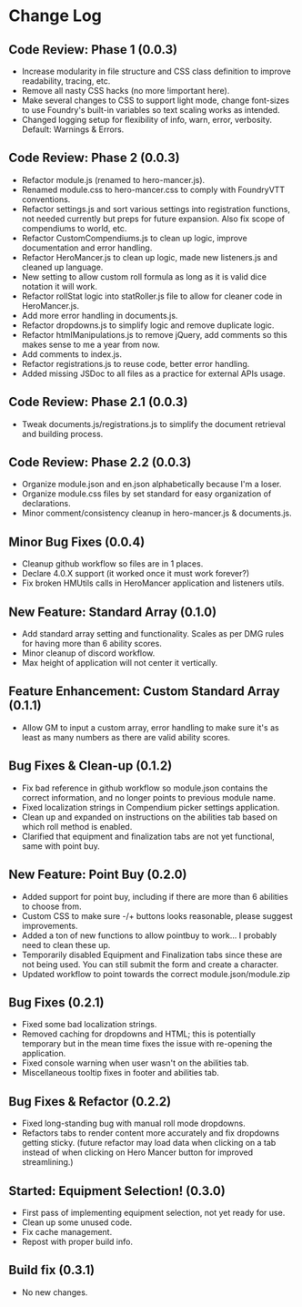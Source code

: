 # Change Log

## Code Review: Phase 1 (0.0.3)

- Increase modularity in file structure and CSS class definition to improve readability, tracing, etc.
- Remove all nasty CSS hacks (no more !important here).
- Make several changes to CSS to support light mode, change font-sizes to use Foundry's built-in variables so text
  scaling works as intended.
- Changed logging setup for flexibility of info, warn, error, verbosity. Default: Warnings & Errors.

## Code Review: Phase 2 (0.0.3)

- Refactor module.js (renamed to hero-mancer.js).
- Renamed module.css to hero-mancer.css to comply with FoundryVTT conventions.
- Refactor settings.js and sort various settings into registration functions, not needed currently but preps for future
  expansion. Also fix scope of compendiums to world, etc.
- Refactor CustomCompendiums.js to clean up logic, improve documentation and error handling.
- Refactor HeroMancer.js to clean up logic, made new listeners.js and cleaned up language.
- New setting to allow custom roll formula as long as it is valid dice notation it will work.
- Refactor rollStat logic into statRoller.js file to allow for cleaner code in HeroMancer.js.
- Add more error handling in documents.js.
- Refactor dropdowns.js to simplify logic and remove duplicate logic.
- Refactor htmlManipulations.js to remove jQuery, add comments so this makes sense to me a year from now.
- Add comments to index.js.
- Refactor registrations.js to reuse code, better error handling.
- Added missing JSDoc to all files as a practice for external APIs usage.

## Code Review: Phase 2.1 (0.0.3)

- Tweak documents.js/registrations.js to simplify the document retrieval and building process.

## Code Review: Phase 2.2 (0.0.3)

- Organize module.json and en.json alphabetically because I'm a loser.
- Organize module.css files by set standard for easy organization of declarations.
- Minor comment/consistency cleanup in hero-mancer.js & documents.js.

## Minor Bug Fixes (0.0.4)

- Cleanup github workflow so files are in 1 places.
- Declare 4.0.X support (it worked once it must work forever?)
- Fix broken HMUtils calls in HeroMancer application and listeners utils.

## New Feature: Standard Array (0.1.0)

- Add standard array setting and functionality. Scales as per DMG rules for having more than 6 ability scores.
- Minor cleanup of discord workflow.
- Max height of application will not center it vertically.

## Feature Enhancement: Custom Standard Array (0.1.1)

- Allow GM to input a custom array, error handling to make sure it's as least as many numbers as there are valid ability
  scores.

## Bug Fixes & Clean-up (0.1.2)

- Fix bad reference in github workflow so module.json contains the correct information, and no longer points to previous
  module name.
- Fixed localization strings in Compendium picker settings application.
- Clean up and expanded on instructions on the abilities tab based on which roll method is enabled.
- Clarified that equipment and finalization tabs are not yet functional, same with point buy.

## New Feature: Point Buy (0.2.0)

- Added support for point buy, including if there are more than 6 abilities to choose from.
- Custom CSS to make sure -/+ buttons looks reasonable, please suggest improvements.
- Added a ton of new functions to allow pointbuy to work... I probably need to clean these up.
- Temporarily disabled Equipment and Finalization tabs since these are not being used. You can still submit the form and
  create a character.
- Updated workflow to point towards the correct module.json/module.zip

## Bug Fixes (0.2.1)

- Fixed some bad localization strings.
- Removed caching for dropdowns and HTML; this is potentially temporary but in the mean time fixes the issue with
  re-opening the application.
- Fixed console warning when user wasn't on the abilities tab.
- Miscellaneous tooltip fixes in footer and abilities tab.

## Bug Fixes & Refactor (0.2.2)

- Fixed long-standing bug with manual roll mode dropdowns.
- Refactors tabs to render content more accurately and fix dropdowns getting sticky. (future refactor may load data when
  clicking on a tab instead of when clicking on Hero Mancer button for improved streamlining.)

## Started: Equipment Selection! (0.3.0)

- First pass of implementing equipment selection, not yet ready for use.
- Clean up some unused code.
- Fix cache management.
- Repost with proper build info.

## Build fix (0.3.1)

- No new changes.
